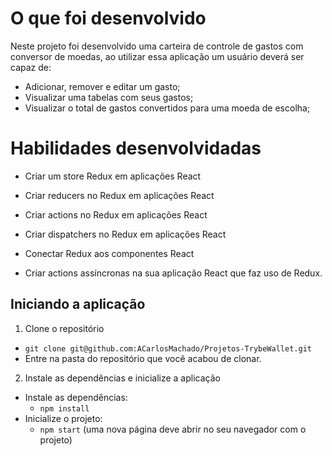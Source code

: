 # O que foi desenvolvido
Neste projeto foi desenvolvido uma carteira de controle de gastos com conversor de moedas, ao utilizar essa aplicação um usuário deverá ser capaz de:

- Adicionar, remover e editar um gasto;
- Visualizar uma tabelas com seus gastos;
- Visualizar o total de gastos convertidos para uma moeda de escolha;

# Habilidades desenvolvidadas

- Criar um store Redux em aplicações React

- Criar reducers no Redux em aplicações React

- Criar actions no Redux em aplicações React

- Criar dispatchers no Redux em aplicações React

- Conectar Redux aos componentes React

- Criar actions assíncronas na sua aplicação React que faz uso de Redux.

## Iniciando a aplicação

1. Clone o repositório
  * `git clone git@github.com:ACarlosMachado/Projetos-TrybeWallet.git`
  * Entre na pasta do repositório que você acabou de clonar.

2. Instale as dependências e inicialize a aplicação
  * Instale as dependências:
    * `npm install`
  * Inicialize o projeto:
    * `npm start` (uma nova página deve abrir no seu navegador com o projeto)




